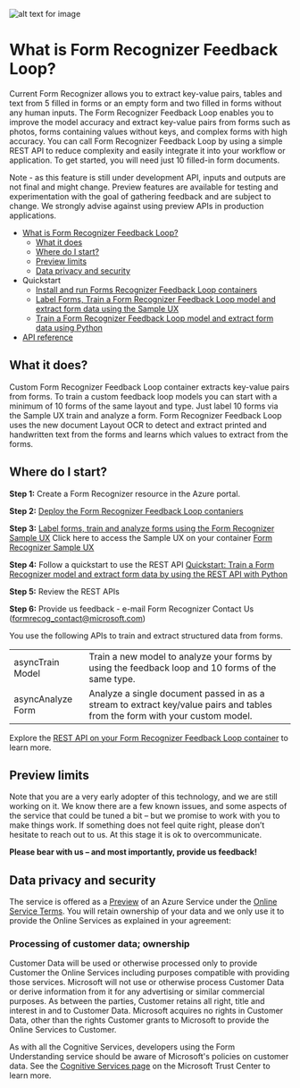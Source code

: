 ![alt text for image](FRbanner.png)
# What is Form Recognizer Feedback Loop?

Current Form Recognizer allows you to extract key-value pairs, tables and text from 5 filled in forms or an empty form and two filled in forms without any human inputs. The Form Recognizer Feedback Loop enables you to improve the model accuracy and extract key-value pairs from forms such as photos, forms containing values without keys, and complex forms with high accuracy. You can call Form Recognizer Feedback Loop by using a simple REST API to reduce complexity and easily integrate it into your workflow or application. To get started, you will need just 10 filled-in form documents.

Note - as this feature is still under development API, inputs and outputs are not final and might change. Preview features are available for testing and experimentation with the goal of gathering feedback and are subject to change. We strongly advise against using preview APIs in production applications. 

* [What is Form Recognizer Feedback Loop?](What-is-Feedback-Loop.md)
  * [What it does](What-is-Feedback-Loop.md#What-it-does)
  * [Where do I start?](What-is-Feedback-Loop.md#Where-do-I-start)
  * [Preview limits](What-is-Feedback-Loop.md#preview-limits)
  * [Data privacy and security](What-is-Feedback-Loop.md#Data-privacy-and-security)
* Quickstart
  * [Install and run Forms Recognizer Feedback Loop containers](Install-Container.md)
  * [Label Forms, Train a Form Recognizer Feedback Loop model and extract form data using the Sample UX](sampleUX-label-train-analyze.md)
  * [Train a Form Recognizer Feedback Loop model and extract form data using Python](fl-python-quickstart.md)
* [API reference](http://localhost:5005/swagger)

## What it does?
Custom Form Recognizer Feedback Loop container extracts key-value pairs from forms. To train a custom feedback loop models you can start with a minimum of 10 forms of the same layout and type. Just label 10 forms via the Sample UX train and analyze a form. Form Recognizer Feedback Loop uses the new document Layout OCR to detect and extract printed and handwritten text from the forms and learns which values to extract from the forms. 

## Where do I start?

**Step 1:** Create a Form Recognizer resource in the Azure portal.

**Step 2:** [Deploy the Form Recognizer Feedback Loop contaniers](Install-Container.md)

**Step 3:** [Label forms, train and analyze forms using the Form Recognizer Sample UX](sampleUX-label-train-analyze.md)
Click here to access the Sample UX on your container [Form Recognizer Sample UX](http://localhost:3005)

**Step 4:** Follow a quickstart to use the REST API [Quickstart: Train a Form Recognizer model and extract form data by using the REST API with Python](fl-python-quickstart.md)

**Step 5:** Review the REST APIs

**Step 6:** Provide us feedback - e-mail Form Recognizer Contact Us (formrecog_contact@microsoft.com)

You use the following APIs to train and extract structured data from forms.

|||
|---|---|
| asyncTrain Model| Train a new model to analyze your forms by using the feedback loop and 10 forms of the same type. |
| asyncAnalyze Form |Analyze a single document passed in as a stream to extract key/value pairs and tables from the form with your custom model.  |

Explore the [REST API on your Form Recognizer Feedback Loop container](http://localhost:5005/swagger) to learn more. 

## Preview limits
Note that you are a very early adopter of this technology, and we are still working on it. We know there are a few known issues, and some aspects of the service that could be tuned a bit – but we promise to work with you to make things work. If something does not feel quite right, please don’t hesitate to reach out to us. At this stage it is ok to overcommunicate. 

**Please bear with us – and most importantly, provide us feedback!**

## Data privacy and security
The service is offered as a [Preview](https://emea01.safelinks.protection.outlook.com/?url=https%3A%2F%2Fazure.microsoft.com%2Fen-us%2Fsupport%2Flegal%2Fpreview-supplemental-terms%2F&data=02%7C01%7Cnetahw%40microsoft.com%7Ca55f59d59a19431c0c6508d6a3400702%7C72f988bf86f141af91ab2d7cd011db47%7C1%7C0%7C636875892739236765&sdata=5mPQjNiafpEUHY543a2A4EeOSNEG%2BFh3fauU%2FYiHLmw%3D&reserved=0) of an Azure Service under the [Online Service Terms](https://emea01.safelinks.protection.outlook.com/?url=https%3A%2F%2Fwww.microsoftvolumelicensing.com%2FDocumentSearch.aspx%3FMode%3D3%26DocumentTypeId%3D31&data=02%7C01%7Cnetahw%40microsoft.com%7Ca55f59d59a19431c0c6508d6a3400702%7C72f988bf86f141af91ab2d7cd011db47%7C1%7C0%7C636875892739236765&sdata=SOxjy9geYHP1KD4G1yilSidzVcHX7WLMmK1oG9rcoVM%3D&reserved=0). You will retain ownership of your data and we only use it to provide the Online Services as explained in your agreement:  

### Processing of customer data; ownership
Customer Data will be used or otherwise processed only to provide Customer the Online Services including purposes compatible with providing those services. Microsoft will not use or otherwise process Customer Data or derive information from it for any advertising or similar commercial purposes. As between the parties, Customer retains all right, title and interest in and to Customer Data. Microsoft acquires no rights in Customer Data, other than the rights Customer grants to Microsoft to provide the Online Services to Customer. 

As with all the Cognitive Services, developers using the Form Understanding service should be aware of Microsoft's policies on customer data. See the [Cognitive Services page](https://www.microsoft.com/en-us/trustcenter/cloudservices/cognitiveservices) on the Microsoft Trust Center to learn more.

